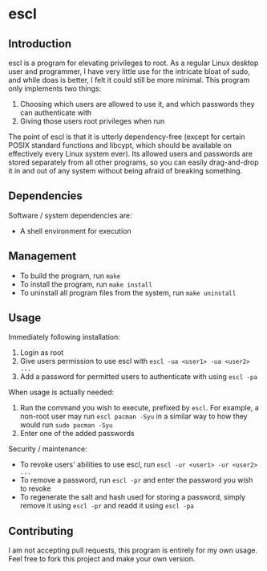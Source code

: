 # escl

## Introduction
escl is a program for elevating privileges to root. As a regular Linux desktop
user and programmer, I have very little use for the intricate bloat of sudo,
and while doas is better, I felt it could still be more minimal. This program
only implements two things:
1. Choosing which users are allowed to use it, and which passwords they can
authenticate with
2. Giving those users root privileges when run

The point of escl is that it is utterly dependency-free (except for certain
POSIX standard functions and libcypt, which should be available on effectively
every Linux system ever). Its allowed users and passwords are stored separately
from all other programs, so you can easily drag-and-drop it in and out of any
system without being afraid of breaking something.

## Dependencies
Software / system dependencies are:
* A shell environment for execution

## Management
* To build the program, run `make`
* To install the program, run `make install`
* To uninstall all program files from the system, run `make uninstall`

## Usage
Immediately following installation:
1. Login as root
2. Give users permission to use escl with `escl -ua <user1> -ua <user2> ...`
3. Add a password for permitted users to authenticate with using `escl -pa`

When usage is actually needed:
1. Run the command you wish to execute, prefixed by `escl`. For example, a
non-root user may run `escl pacman -Syu` in a similar way to how they would run
`sudo pacman -Syu`
2. Enter one of the added passwords

Security / maintenance:
* To revoke users' abilities to use escl, run `escl -ur <user1> -ur <user2> ...`
* To remove a password, run `escl -pr` and enter the password you wish to revoke
* To regenerate the salt and hash used for storing a password, simply remove it
using `escl -pr` and readd it using `escl -pa`

## Contributing
I am not accepting pull requests, this program is entirely for my own usage.
Feel free to fork this project and make your own version.
